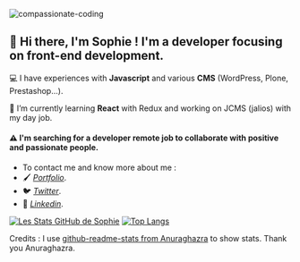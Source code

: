 ![compassionate-coding](/S0f1eM/S0f1eM/blob/master/compassionate.jpeg)

## 👋 Hi there, I'm Sophie ! I'm a developer focusing on front-end development.  

<p>💻 I have experiences with <b>Javascript</b> and various <b>CMS</b> (WordPress, Plone, Prestashop...).</p>

<p>🔭 I’m currently learning <b>React</b> with Redux and working on JCMS (jalios) with my day job.</p>

#### ⚠️ I'm searching for a developer remote job to collaborate with positive and passionate people. 

*  To contact me and know more about me :
* 🖌️ *[Portfolio](https://sophie-marchand.netlify.app/)*.
* 🐦 *[Twitter](https://twitter.com/S0f1eM)*.
* 💬 *[Linkedin](https://www.linkedin.com/in/sophie-marchand-web-developer/)*. 

[![Les Stats GitHub de Sophie](https://github-readme-stats.vercel.app/api?username=S0f1eM&hide=issues&show_icons=true&theme=dracula)](https://github.com/S0f1eM/github-readme-stats)
[![Top Langs](https://github-readme-stats.vercel.app/api/top-langs/?username=S0f1eM&layout=compact&theme=dracula)](https://github.com/S0f1eM/github-readme-stats)

<p> Credits : I use <a href="https://github.com/anuraghazra/github-readme-stats">github-readme-stats from Anuraghazra</A> to show stats. Thank you Anuraghazra.</p>
